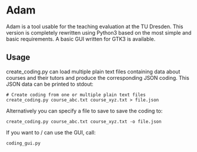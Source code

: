 Adam
====

Adam is a tool usable for the teaching evaluation at the TU Dresden.
This version is completely rewritten using Python3 based on the most simple and basic requirements.
A basic GUI written for GTK3 is available.

Usage
-----

create_coding.py can load multiple plain text files containing data about courses and their tutors and produce the corresponding JSON coding.
This JSON data can be printed to stdout:

    # Create coding from one or multiple plain text files
    create_coding.py course_abc.txt course_xyz.txt > file.json

Alternatively you can specify a file to save to save the coding to:

    create_coding.py course_abc.txt course_xyz.txt -o file.json

If you want to / can use the GUI, call:

    coding_gui.py
